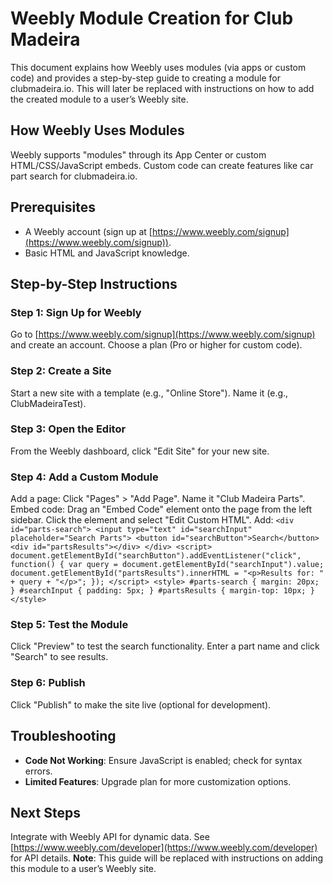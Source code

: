 # Weebly Module Creation for Club Madeira

This document explains how Weebly uses modules (via apps or custom code) and provides a step-by-step guide to creating a module for clubmadeira.io. This will later be replaced with instructions on how to add the created module to a user’s Weebly site.

## How Weebly Uses Modules
Weebly supports "modules" through its App Center or custom HTML/CSS/JavaScript embeds. Custom code can create features like car part search for clubmadeira.io.

## Prerequisites
- A Weebly account (sign up at [https://www.weebly.com/signup](https://www.weebly.com/signup)).
- Basic HTML and JavaScript knowledge.

## Step-by-Step Instructions

### Step 1: Sign Up for Weebly
Go to [https://www.weebly.com/signup](https://www.weebly.com/signup) and create an account. Choose a plan (Pro or higher for custom code).

### Step 2: Create a Site
Start a new site with a template (e.g., "Online Store"). Name it (e.g., ClubMadeiraTest).

### Step 3: Open the Editor
From the Weebly dashboard, click "Edit Site" for your new site.

### Step 4: Add a Custom Module
Add a page: Click "Pages" > "Add Page". Name it "Club Madeira Parts". Embed code: Drag an "Embed Code" element onto the page from the left sidebar. Click the element and select "Edit Custom HTML". Add: ``` <div id="parts-search"> <input type="text" id="searchInput" placeholder="Search Parts"> <button id="searchButton">Search</button> <div id="partsResults"></div> </div> <script> document.getElementById("searchButton").addEventListener("click", function() { var query = document.getElementById("searchInput").value; document.getElementById("partsResults").innerHTML = "<p>Results for: " + query + "</p>"; }); </script> <style> #parts-search { margin: 20px; } #searchInput { padding: 5px; } #partsResults { margin-top: 10px; } </style> ```

### Step 5: Test the Module
Click "Preview" to test the search functionality. Enter a part name and click "Search" to see results.

### Step 6: Publish
Click "Publish" to make the site live (optional for development).

## Troubleshooting
- **Code Not Working**: Ensure JavaScript is enabled; check for syntax errors.
- **Limited Features**: Upgrade plan for more customization options.

## Next Steps
Integrate with Weebly API for dynamic data. See [https://www.weebly.com/developer](https://www.weebly.com/developer) for API details. **Note**: This guide will be replaced with instructions on adding this module to a user’s Weebly site.